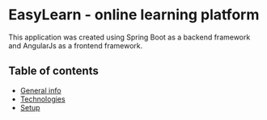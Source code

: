 # EasyLearn - online learning platform
This application was created using Spring Boot as a backend framework and AngularJs as a frontend framework.
## Table of contents
* [General info](#general-info)
* [Technologies](#technologies)
* [Setup](#setup)
